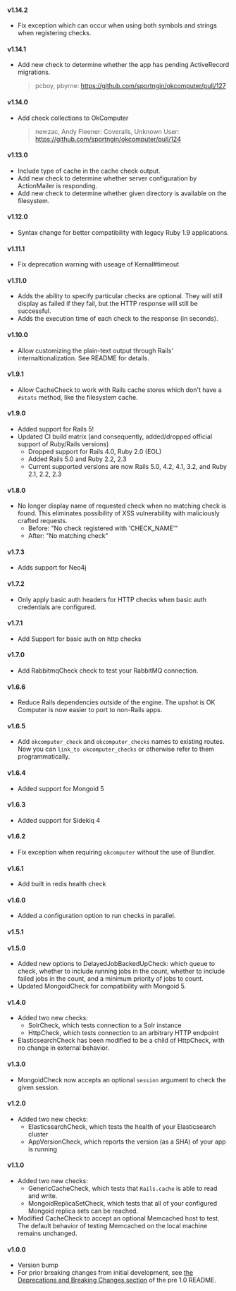 #### v1.14.2

* Fix exception which can occur when using both symbols and strings when registering checks.

#### v1.14.1
* Add new check to determine whether the app has pending ActiveRecord migrations.

  > pcboy, pbyrne: https://github.com/sportngin/okcomputer/pull/127

#### v1.14.0
* Add check collections to OkComputer

  > newzac, Andy Fleener: Coveralls, Unknown User: https://github.com/sportngin/okcomputer/pull/124

#### v1.13.0

* Include type of cache in the cache check output.
* Add new check to determine whether server configuration by ActionMailer is responding.
* Add new check to determine whether given directory is available on the filesystem.

#### v1.12.0

* Syntax change for better compatibility with legacy Ruby 1.9 applications.

#### v1.11.1

* Fix deprecation warning with useage of Kernal#timeout

#### v1.11.0

* Adds the ability to specify particular checks are optional. They will still display as failed if they fail, but the HTTP response will still be successful.
* Adds the execution time of each check to the response (in seconds).

#### v1.10.0

* Allow customizing the plain-text output through Rails' internaltionalization. See README for details.

#### v1.9.1

* Allow CacheCheck to work with Rails cache stores which don't have a `#stats` method, like the filesystem cache.

#### v1.9.0

* Added support for Rails 5!
* Updated CI build matrix (and consequently, added/dropped official support of Ruby/Rails versions)
    * Dropped support for Rails 4.0, Ruby 2.0 (EOL)
    * Added Rails 5.0 and Ruby 2.2, 2.3
    * Current supported versions are now Rails 5.0, 4.2, 4.1, 3.2, and Ruby 2.1, 2.2, 2.3

#### v1.8.0

* No longer display name of requested check when no matching check is found. This eliminates possibility of XSS vulnerability with maliciously crafted requests.
    * Before: "No check registered with 'CHECK_NAME'"
    * After: "No matching check"

#### v1.7.3

* Adds support for Neo4j

#### v1.7.2

* Only apply basic auth headers for HTTP checks when basic auth credentials are configured.

#### v1.7.1

* Add Support for basic auth on http checks

#### v1.7.0

* Add RabbitmqCheck check to test your RabbitMQ connection.

#### v1.6.6

* Reduce Rails dependencies outside of the engine. The upshot is OK Computer is now easier to port to non-Rails apps.

#### v1.6.5

* Add `okcomputer_check` and `okcomputer_checks` names to existing routes. Now you can `link_to okcomputer_checks` or otherwise refer to them programmatically.

#### v1.6.4

* Added support for Mongoid 5

#### v1.6.3
* Added support for Sidekiq 4

#### v1.6.2

* Fix exception when requiring `okcomputer` without the use of Bundler.

#### v1.6.1

* Add built in redis health check

#### v1.6.0

* Added a configuration option to run checks in parallel.

#### v1.5.1
#### v1.5.0

* Added new options to DelayedJobBackedUpCheck: which queue to check, whether to include running jobs in the count, whether to include failed jobs in the count, and a minimum priority of jobs to count.
* Updated MongoidCheck for compatibility with Mongoid 5.

#### v1.4.0

* Added two new checks:
    * SolrCheck, which tests connection to a Solr instance
    * HttpCheck, which tests connection to an arbitrary HTTP endpoint
* ElasticsearchCheck has been modified to be a child of HttpCheck, with no change in external behavior.

#### v1.3.0

* MongoidCheck now accepts an optional `session` argument to check the given session.

#### v1.2.0

* Added two new checks:
    * ElasticsearchCheck, which tests the health of your Elasticsearch cluster
    * AppVersionCheck, which reports the version (as a SHA) of your app is running

#### v1.1.0

* Added two new checks:
    * GenericCacheCheck, which tests that `Rails.cache` is able to read and write.
    * MongoidReplicaSetCheck, which tests that all of your configured Mongoid replica sets can be reached.
* Modified CacheCheck to accept an optional Memcached host to test. The default behavior of testing Memcached on the local machine remains unchanged.

#### v1.0.0

* Version bump
* For prior breaking changes from initial development, see [the Deprecations and Breaking Changes section][breaking-changes] of the pre 1.0 README.

[breaking-changes]:https://github.com/sportngin/okcomputer/blob/3f6708b333ddaf7ecc14d8c2b163335d46343f66/README.markdown#deprecations-and-breaking-changes
